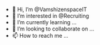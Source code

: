 - 👋 Hi, I’m @VamshizenspaceIT
- 👀 I’m interested in @Recruiting
- 🌱 I’m currently learning ...
- 💞️ I’m looking to collaborate on ...
- 📫 How to reach me ...

<!---
VamshizenspaceIT/VamshizenspaceIT is a ✨ special ✨ repository because its `README.md` (this file) appears on your GitHub profile.
You can click the Preview link to take a look at your changes.
--->

